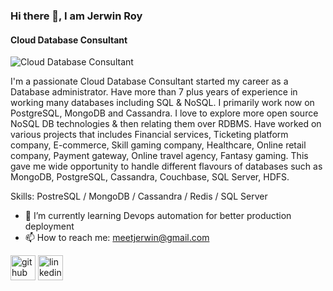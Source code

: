 ### Hi there 👋, I am Jerwin Roy
#### Cloud Database Consultant
![Cloud Database Consultant](https://user-images.githubusercontent.com/5230815/118800188-41f77c00-b8bd-11eb-9751-ae08c231ae23.png)

I'm a passionate Cloud Database Consultant started my career as a Database administrator. Have more than 7 plus years of experience in working many databases including SQL & NoSQL. I primarily work now on PostgreSQL, MongoDB and Cassandra. I love to explore more open source NoSQL DB technologies & then relating them over RDBMS. Have worked on various projects that includes Financial services, Ticketing platform company, E-commerce, Skill gaming company, Healthcare, Online retail company, Payment gateway, Online travel agency, Fantasy gaming. This gave me wide opportunity to handle different flavours of databases such as MongoDB, PostgreSQL, Cassandra, Couchbase, SQL Server, HDFS.

Skills: PostreSQL / MongoDB / Cassandra / Redis / SQL Server

- 🌱 I’m currently learning Devops automation for better production deployment 
- 📫 How to reach me: meetjerwin@gmail.com 


[<img src='https://cdn.jsdelivr.net/npm/simple-icons@3.0.1/icons/github.svg' alt='github' height='40'>](https://github.com/https://github.com/JerwinRoy)  [<img src='https://cdn.jsdelivr.net/npm/simple-icons@3.0.1/icons/linkedin.svg' alt='linkedin' height='40'>](https://www.linkedin.com/in/https://www.linkedin.com/in/jerwinroy//)  

